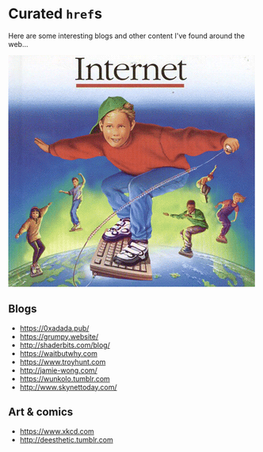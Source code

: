 # Curated `href`s
Here are some interesting blogs and other content I've found around the web...

<img alt="Surfing the web" src="surf.gif"/>

## Blogs
* https://0xadada.pub/
* https://grumpy.website/
* http://shaderbits.com/blog/
* https://waitbutwhy.com
* https://www.troyhunt.com
* http://jamie-wong.com/
* https://wunkolo.tumblr.com
* http://www.skynettoday.com/

## Art & comics
* https://www.xkcd.com
* http://deesthetic.tumblr.com
